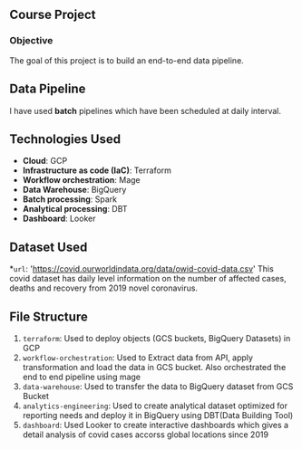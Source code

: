 ## Course Project

### Objective

The goal of this project is to build an end-to-end data pipeline.

## Data Pipeline 

I have used **batch** pipelines which have been scheduled at daily interval.

## Technologies Used

* **Cloud**: GCP
* **Infrastructure as code (IaC)**: Terraform
* **Workflow orchestration**: Mage
* **Data Warehouse**: BigQuery
* **Batch processing**: Spark
* **Analytical processing**: DBT
* **Dashboard**: Looker

## Dataset Used

*`url`: 'https://covid.ourworldindata.org/data/owid-covid-data.csv'
This covid dataset has daily level information on the number of affected cases, deaths and recovery from 2019 novel coronavirus. 

## File Structure

1. `terraform`: Used to deploy objects (GCS buckets, BigQuery Datasets) in GCP
2. `workflow-orchestration`: Used to Extract data from API, apply transformation and load the data in GCS bucket. Also orchestrated the end to end pipeline using mage
3. `data-warehouse`: Used to transfer the data to BigQuery dataset from GCS Bucket
4. `analytics-engineering`: Used to create analytical dataset optimized for reporting needs and deploy it in BigQuery using DBT(Data Building Tool)
5. `dashboard`: Used Looker to create interactive dashboards which gives a detail analysis of covid cases accorss global locations since 2019
